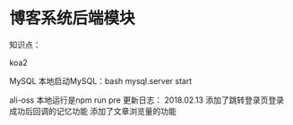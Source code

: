 # 博客系统后端模块

知识点：

koa2

MySQL
本地启动MySQL：bash mysql.server start

ali-oss
本地运行是npm run pre
更新日志：
2018.02.13 添加了跳转登录页登录成功后回调的记忆功能
		   添加了文章浏览量的功能



